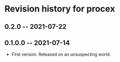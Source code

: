 # Revision history for procex

## 0.2.0 -- 2021-07-22

## 0.1.0.0 -- 2021-07-14

* First version. Released on an unsuspecting world.
